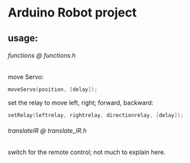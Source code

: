 Arduino Robot project
=====================

## usage: ##
###### functions @ functions.h ######

move Servo:
```Objective-C
moveServo(position, [delay]);
```

set the relay to move left, right; forward, backward:
```Objective-C
setRelay(leftrelay, rightrelay, directionrelay, [delay]);
```

###### translateIR @ translate_IR.h ######
switch for the remote control; not much to explain here.
